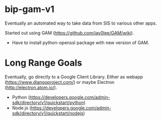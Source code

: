 bip-gam-v1
==========
Eventually an automated way to take data from SIS to various other apps.

Started out using GAM (https://github.com/jay0lee/GAM/wiki).  
* Have to install python-openssl package with new version of GAM.


Long Range Goals
================
Eventually, go directly to a Google Client Library.  Either as webapp (https://www.djangoproject.com/) or maybe Electron (http://electron.atom.io/).
* Python (https://developers.google.com/admin-sdk/directory/v1/quickstart/python)
* Node.js (https://developers.google.com/admin-sdk/directory/v1/quickstart/nodejs)
